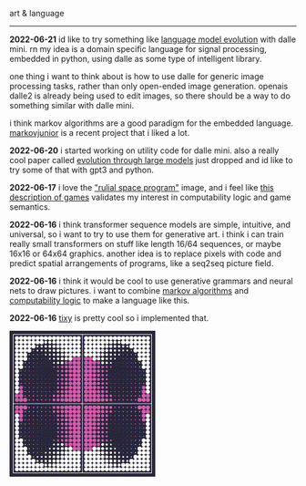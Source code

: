 art & language

---

**2022-06-21** id like to try something like [language model
evolution](https://arxiv.org/abs/2206.08896) with dalle mini. rn my
idea is a domain specific language for signal processing, embedded in
python, using dalle as some type of intelligent library.

one thing i want to think about is how to use dalle for generic image
processing tasks, rather than only open-ended image
generation. openais dalle2 is already being used to edit images, so
there should be a way to do something similar with dalle mini.

i think markov algorithms are a good paradigm for the embedded
language. [markovjunior](https://github.com/mxgmn/MarkovJunior) is a
recent project that i liked a lot.

**2022-06-20** i started working on utility code for dalle mini. also
a really cool paper called [evolution through large
models](https://arxiv.org/abs/2206.08896) just dropped and id like to
try some of that with gpt3 and python.

**2022-06-17** i love the ["rulial space
program"](https://writings.stephenwolfram.com/2022/06/alien-intelligence-and-the-concept-of-technology/)
image, and i feel like [this description of
games](https://writings.stephenwolfram.com/2022/06/games-and-puzzles-as-multicomputational-systems/)
validates my interest in computability logic and game semantics.

**2022-06-16** i think transformer sequence models are simple,
intuitive, and universal, so i want to try to use them for generative
art. i think i can train really small transformers on stuff like
length 16/64 sequences, or maybe 16x16 or 64x64 graphics. another idea
is to replace pixels with code and predict spatial arrangements of
programs, like a seq2seq picture field.

**2022-06-16** i think it would be cool to use generative grammars and
neural nets to draw pictures. i want to combine [markov
algorithms](https://github.com/mxgmn/MarkovJunior) and [computability
logic](http://www.csc.villanova.edu/~japaridz/CL/) to make a language
like this.

**2022-06-16** [tixy](https://tixy.land) is pretty cool so i
implemented that.

![a pink and white dots moving on a blue background.](./bin/tixy_2022_06_16_00.gif)
